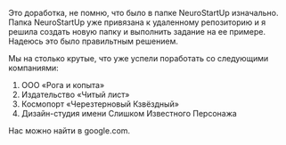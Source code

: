 Это доработка, не помню, что было в папке NeuroStartUp изначально. Папка NeuroStartUp уже привязана к удаленному репозиторию и я решила создать новую папку и выполнить задание на ее примере. Надеюсь это было правильтным решением.

Мы на столько крутые, что уже успели поработать со следующими компаниями:

 1. ООО «Рога и копыта»
 2. Издательство «Читый лист»
 3. Космопорт «Черезтерновый Кзвёздный»
 4. Дизайн-студия имени Слишком Известного Персонажа
   
Нас можно найти в google.com.